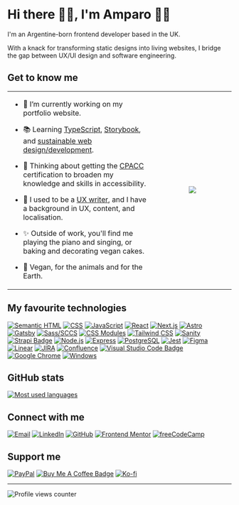 # Hi there 👋🏼, I'm Amparo 👩‍💻

I'm an Argentine-born frontend developer based in the UK.

With a knack for transforming static designs into living websites, I bridge the gap between UX/UI design and software engineering.

## Get to know me

<table><tr><td width="65%">

- 🔭 I’m currently working on my portfolio website.
  
- 📚 Learning [TypeScript](https://www.typescriptlang.org/), [Storybook](https://storybook.js.org/), and [sustainable web design/development](https://sustainablewebdesign.org/).
  
- 💭 Thinking about getting the [CPACC](https://www.accessibilityassociation.org/s/certified-professional) certification to broaden my knowledge and skills in accessibility.
  
- 🦄 I used to be a [UX writer](https://linkedin.com/in/amparozeballos), and I have a background in UX, content, and localisation.
  
- ✨ Outside of work, you'll find me playing the piano and singing, or baking and decorating vegan cakes.
  
- 🌱 Vegan, for the animals and for the Earth.

</td>
<td width="50%">
<div align="center">
<img src="https://spotify-github-profile.vercel.app/api/view?uid=amparozeballos&cover_image=true&theme=default&show_offline=false&background_color=121212&interchange=true" />
</div>
</td>
</tr>
</table>  

## My favourite technologies

[![Semantic HTML](https://img.shields.io/badge/Semantic_HTML-E34F26?style=for-the-badge&logo=html5&logoColor=white)](https://web.dev/learn/html/semantic-html/)
[![CSS](https://img.shields.io/badge/CSS-1572B6?style=for-the-badge&logo=css3&logoColor=white)](https://web.dev/learn/css/)
[![JavaScript](https://img.shields.io/badge/JavaScript-323330?style=for-the-badge&logo=javascript&color=F7DF1E&logoColor=black)](https://developer.mozilla.org/en-US/docs/Web/JavaScript)
[![React](https://img.shields.io/badge/React-20232A?style=for-the-badge&logo=react&logoColor=61DAFB)](https://react.dev/)
[![Next.js](https://img.shields.io/badge/Next.js-000?logo=nextdotjs&logoColor=fff&style=for-the-badge)](https://nextjs.org/)
[![Astro](https://img.shields.io/badge/Astro-dc43d7?logo=astro&style=for-the-badge&logoColor=white)](https://astro.build/)
[![Gatsby](https://img.shields.io/badge/Gatsby-639?logo=gatsby&logoColor=fff&style=for-the-badge)](https://www.gatsbyjs.com/)
[![Sass/SCCS](https://img.shields.io/badge/Sass-CC6699?style=for-the-badge&logo=sass&logoColor=white)](https://sass-lang.com/)
[![CSS Modules](https://img.shields.io/badge/CSS%20Modules-000?logo=cssmodules&logoColor=fff&style=for-the-badge)](https://github.com/css-modules/css-modules)
[![Tailwind CSS](https://img.shields.io/badge/Tailwind%20CSS-06B6D4?logo=tailwindcss&logoColor=fff&style=for-the-badge)](https://tailwindcss.com/)
[![Sanity](https://img.shields.io/badge/Sanity-f16a5c?style=for-the-badge)](https://sanity.io)
[![Strapi Badge](https://img.shields.io/badge/Strapi-2F2E8B?logo=strapi&logoColor=fff&style=for-the-badge)](https://strapi.io/)
[![Node.js](https://img.shields.io/badge/Node.js-393?logo=nodedotjs&logoColor=fff&style=for-the-badge)](https://nodejs.org/)
[![Express](https://img.shields.io/badge/Express-000?logo=express&logoColor=fff&style=for-the-badge)](https://expressjs.com/)
[![PostgreSQL](https://img.shields.io/badge/PostgreSQL-316192?style=for-the-badge&logo=postgresql&logoColor=white)](https://www.postgresql.org/)
[![Jest](https://img.shields.io/badge/Jest-C21325?style=for-the-badge&logo=jest&logoColor=white)](https://jestjs.io/)
[![Figma](https://img.shields.io/badge/Figma-a751f7?style=for-the-badge&logo=figma&logoColor=white)](https://www.figma.com/ui-design-tool/)
[![Linear](https://img.shields.io/badge/Linear-5E6AD2?logo=linear&logoColor=fff&style=for-the-badge)](https://linear.app/)
[![JIRA](https://img.shields.io/badge/Jira-0052CC?style=for-the-badge&logo=Jira&logoColor=white)](https://www.atlassian.com/software/jira/guides/getting-started/introduction#what-is-jira-software)
[![Confluence](https://img.shields.io/badge/Confluence-172B4D?logo=confluence&logoColor=fff&style=for-the-badge)](https://www.atlassian.com/software/confluence/resources/guides)
[![Visual Studio Code Badge](https://img.shields.io/badge/Visual%20Studio%20Code-007ACC?logo=visualstudiocode&logoColor=fff&style=for-the-badge)](https://code.visualstudio.com/)
[![Google Chrome](https://img.shields.io/badge/Google%20Chrome-fcd15c?logo=googlechrome&logoColor=000&style=for-the-badge)](https://www.google.com/chrome/)
[![Windows](https://img.shields.io/badge/Windows-0078D6?logo=windows&logoColor=fff&style=for-the-badge)](https://98.js.org/)

## GitHub stats

[![Most used languages](https://github-readme-stats-amparo.vercel.app/api/top-langs/?username=amparoamparo&langs_count=6&layout=compact)](https://github.com/amparoamparo?tab=repositories)

## Connect with me

[![Email](https://img.shields.io/badge/Send_me_an_email-EA4335?style=for-the-badge&logo=gmail&logoColor=white)](mailto:hello@amparo.codes?subject="Hello%20from%20GitHub")
[![LinkedIn](https://img.shields.io/badge/LinkedIn-0A66C2?logo=linkedin&logoColor=fff&style=for-the-badge)](https://linkedin.com/in/amparozeballos)
[![GitHub](https://img.shields.io/badge/GitHub-181717?logo=github&logoColor=fff&style=for-the-badge)](https://github.com/amparoamparo)
[![Frontend Mentor](https://img.shields.io/badge/Frontend%20Mentor-3F54A3?logo=frontendmentor&logoColor=fff&style=for-the-badge)](https://frontendmentor.io/profile/amparoamparo)
[![freeCodeCamp](https://img.shields.io/badge/freeCodeCamp-0A0A23?logo=freecodecamp&logoColor=fff&style=for-the-badge)](https://freecodecamp.org/amparo)

## Support me

[![PayPal](https://img.shields.io/badge/PayPal-00457C?logo=paypal&logoColor=fff&style=for-the-badge)](https://paypal.me/amparocodes)
[![Buy Me A Coffee Badge](https://img.shields.io/badge/Buy%20Me%20A%20Coffee-FD0?logo=buymeacoffee&logoColor=000&style=for-the-badge)](https://buymeacoffee.com/amparoamparo)
[![Ko-fi](https://img.shields.io/badge/Ko--fi-FF5E5B?logo=kofi&logoColor=fff&style=for-the-badge)](https://ko-fi.com/amparoamparo)

---

![Profile views counter](https://komarev.com/ghpvc/?username=amparoamparo&&style=flat-square)

<!-- ![Most used languages](https://github-readme-stats-amparo.vercel.app/api/top-langs/?username=amparoamparo&langs_count=6&layout=compact) -->

<!-- # Hi there, I'm Amparo! 👩‍💻

I make it easy for people to do the thing they want to do.

## Skills, tools, etc

![Semantic HTML](https://img.shields.io/badge/Semantic_HTML-E34F26?style=for-the-badge&logo=html5&logoColor=white)
![CSS](https://img.shields.io/badge/CSS-1572B6?style=for-the-badge&logo=css3&logoColor=white)
![JavaScript](https://img.shields.io/badge/JavaScript-323330?style=for-the-badge&logo=javascript&color=F7DF1E&logoColor=black)
![React](https://img.shields.io/badge/React-20232A?style=for-the-badge&logo=react&logoColor=61DAFB)
![Next.js](https://img.shields.io/badge/Next.js-000?logo=nextdotjs&logoColor=fff&style=for-the-badge)

![Sass/SCCS](https://img.shields.io/badge/Sass-CC6699?style=for-the-badge&logo=sass&logoColor=white)
![Tailwind CSS](https://img.shields.io/badge/Tailwind_CSS-38B2AC?style=for-the-badge&logo=tailwind-css&logoColor=white)
![Bootstrap](https://img.shields.io/badge/Bootstrap-563D7C?style=for-the-badge&logo=bootstrap&logoColor=white)
![Font Awesome](https://img.shields.io/badge/Font_Awesome-339AF0?style=for-the-badge&logo=fontawesome&logoColor=white)

![NodeJS](https://img.shields.io/badge/Node.js-339933?style=for-the-badge&logo=nodedotjs&logoColor=white)
![Express](https://img.shields.io/badge/Express.js-000000?style=for-the-badge&logo=express&logoColor=white)
![PostgreSQL](https://img.shields.io/badge/PostgreSQL-316192?style=for-the-badge&logo=postgresql&logoColor=white)

![Jest](https://img.shields.io/badge/Jest-C21325?style=for-the-badge&logo=jest&logoColor=white)
![JIRA](https://img.shields.io/badge/Jira-0052CC?style=for-the-badge&logo=Jira&logoColor=white)
![Confluence](https://img.shields.io/badge/Confluence-172B4D?logo=confluence&logoColor=fff&style=for-the-badge)

![Figma](https://img.shields.io/badge/Figma-F24E1E?style=for-the-badge&logo=figma&color=black&logoColor=white)

[![Top Langs](https://github-readme-stats.vercel.app/api/top-langs/?username=amparoamparo&hide_progress=false&theme=swift&layout=compact)](#)

## Fun facts

[![Vegan](https://img.shields.io/badge/🌱-VEGAN-green.svg?style=for-the-badge&labelColor=f6f8fa)](https://www.vegansociety.com/go-vegan)
[![Made in Argentina](https://img.shields.io/badge/MADE_IN-ARGENTINA-lightblue.svg?style=for-the-badge&labelColor=f6f8fa)](https://en.wikipedia.org/wiki/Argentina) -->
